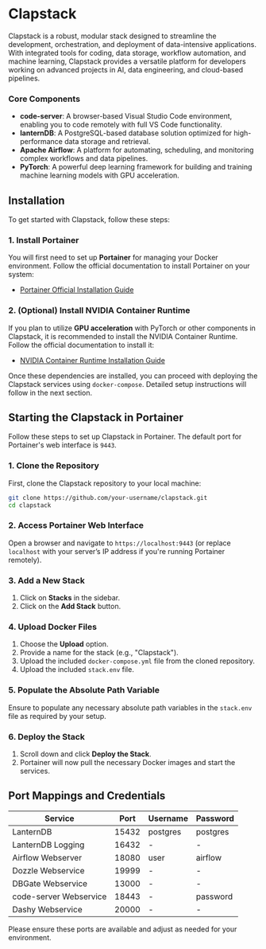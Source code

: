 # Clapstack

Clapstack is a robust, modular stack designed to streamline the development, orchestration, and deployment of data-intensive applications. With integrated tools for coding, data storage, workflow automation, and machine learning, Clapstack provides a versatile platform for developers working on advanced projects in AI, data engineering, and cloud-based pipelines.

### Core Components

- **code-server**: A browser-based Visual Studio Code environment, enabling you to code remotely with full VS Code functionality.
- **lanternDB**: A PostgreSQL-based database solution optimized for high-performance data storage and retrieval.
- **Apache Airflow**: A platform for automating, scheduling, and monitoring complex workflows and data pipelines.
- **PyTorch**: A powerful deep learning framework for building and training machine learning models with GPU acceleration.

## Installation

To get started with Clapstack, follow these steps:

### 1. Install Portainer
You will first need to set up **Portainer** for managing your Docker environment. Follow the official documentation to install Portainer on your system:

- [Portainer Official Installation Guide](https://docs.portainer.io/start/install/server/docker)

### 2. (Optional) Install NVIDIA Container Runtime
If you plan to utilize **GPU acceleration** with PyTorch or other components in Clapstack, it is recommended to install the NVIDIA Container Runtime. Follow the official documentation to install it:

- [NVIDIA Container Runtime Installation Guide](https://docs.nvidia.com/datacenter/cloud-native/container-toolkit/install-guide.html)

Once these dependencies are installed, you can proceed with deploying the Clapstack services using `docker-compose`. Detailed setup instructions will follow in the next section.


## Starting the Clapstack in Portainer

Follow these steps to set up Clapstack in Portainer. The default port for Portainer's web interface is `9443`.



### 1. Clone the Repository

First, clone the Clapstack repository to your local machine:

```bash
git clone https://github.com/your-username/clapstack.git
cd clapstack
```

### 2. Access Portainer Web Interface

Open a browser and navigate to `https://localhost:9443` (or replace `localhost` with your server’s IP address if you're running Portainer remotely).

### 3. Add a New Stack

1. Click on **Stacks** in the sidebar.
2. Click on the **Add Stack** button.

### 4. Upload Docker Files

1. Choose the **Upload** option.
2. Provide a name for the stack (e.g., "Clapstack").
3. Upload the included `docker-compose.yml` file from the cloned repository.
4. Upload the included `stack.env` file.

### 5. Populate the Absolute Path Variable

Ensure to populate any necessary absolute path variables in the `stack.env` file as required by your setup.

### 6. Deploy the Stack

1. Scroll down and click **Deploy the Stack**.
2. Portainer will now pull the necessary Docker images and start the services.

## Port Mappings and Credentials

| Service            | Port   | Username  | Password   |
|--------------------|--------|-----------|------------|
| LanternDB           | 15432  | postgres  | postgres   |
| LanternDB Logging   | 16432  | -         | -          |
| Airflow Webserver   | 18080  | user      | airflow    |
| Dozzle Webservice   | 19999  | -         | -          |
| DBGate Webservice   | 13000  | -         | -          |
| code-server Webservice | 18443  | -         | password   |
| Dashy Webservice    | 20000  | -         | -          |

Please ensure these ports are available and adjust as needed for your environment.

